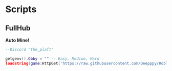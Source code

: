# Scripts

## FullHub
 **Auto Mine!**
```lua
--Discord "the_plaft"

getgenv().Obby = "" -- Easy, Medium, Hard
loadstring(game:HttpGet('https://raw.githubusercontent.com/Deepppy/Roblox/main/Button%20Infinity%20X/FullHub.lua'))()
```
